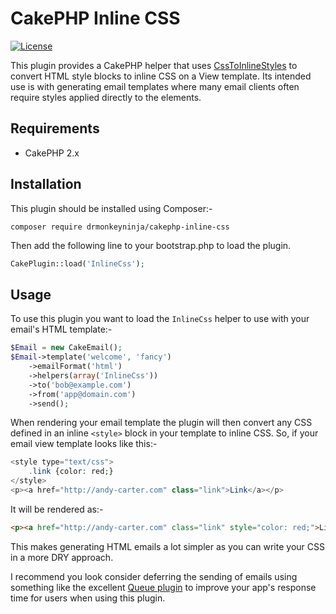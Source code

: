 # CakePHP Inline CSS

[![License](https://poser.pugx.org/drmonkeyninja/cakephp-inline-css/license.svg)](https://packagist.org/packages/drmonkeyninja/cakephp-inline-css)

This plugin provides a CakePHP helper that uses [CssToInlineStyles](https://github.com/tijsverkoyen/CssToInlineStyles) to convert HTML style blocks to inline CSS on a View template. Its intended use is with generating email templates where many email clients often require styles applied directly to the elements.

## Requirements

* CakePHP 2.x

## Installation

This plugin should be installed using Composer:-

```
composer require drmonkeyninja/cakephp-inline-css
```

Then add the following line to your bootstrap.php to load the plugin.

```php
CakePlugin::load('InlineCss');
```

## Usage

To use this plugin you want to load the `InlineCss` helper to use with your email's HTML template:-

```php
$Email = new CakeEmail();
$Email->template('welcome', 'fancy')
    ->emailFormat('html')
    ->helpers(array('InlineCss'))
    ->to('bob@example.com')
    ->from('app@domain.com')
    ->send();
```

When rendering your email template the plugin will then convert any CSS defined in an inline `<style>` block in your template to inline CSS. So, if your email view template looks like this:-

```php
<style type="text/css">
	.link {color: red;}
</style>
<p><a href="http://andy-carter.com" class="link">Link</a></p>
```

It will be rendered as:-

```html
<p><a href="http://andy-carter.com" class="link" style="color: red;">Link</a></p>
```

This makes generating HTML emails a lot simpler as you can write your CSS in a more DRY approach.

I recommend you look consider deferring the sending of emails using something like the excellent [Queue plugin](https://github.com/dereuromark/cakephp-queue/tree/2.x) to improve your app's response time for users when using this plugin.
